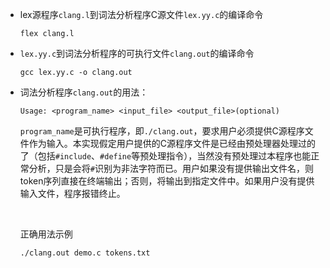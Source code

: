 - lex源程序`clang.l`到词法分析程序C源文件`lex.yy.c`的编译命令

  ```shell
  flex clang.l
  ```

- `lex.yy.c`到词法分析程序的可执行文件`clang.out`的编译命令

  ```shell
  gcc lex.yy.c -o clang.out
  ```

- 词法分析程序`clang.out`的用法：

   `Usage: <program_name> <input_file> <output_file>(optional)` 

  `program_name`是可执行程序，即`./clang.out`，要求用户必须提供C源程序文件作为输入。本实现假定用户提供的C源程序文件是已经由预处理器处理过的了（包括`#include`、`#define`等预处理指令），当然没有预处理过本程序也能正常分析，只是会将`#`识别为非法字符而已。用户如果没有提供输出文件名，则token序列直接在终端输出；否则，将输出到指定文件中。如果用户没有提供输入文件，程序报错终止。

  <br>

  正确用法示例

  ```shell
  ./clang.out demo.c tokens.txt
  ```

  

